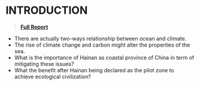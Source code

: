# INTRODUCTION
> [**Full Report**](https://github.com/nico2997/Impact-X-/blob/main/China%20Coastal%20Decarbonisation/China%20Coastal%20Decarbonization.pdf)

* There are actually two-ways relationship between ocean and climate. 
* The rise of climate change and carbon might alter the properties of the sea.
* What is the importance of Hainan as coastal province of China in term of mitigating these issues? 
* What the benefit after Hainan being declared as the pilot zone to achieve ecological civilization?
